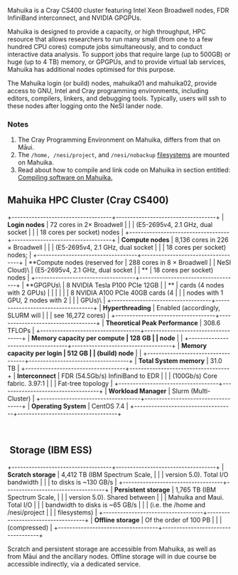 Mahuika is a Cray CS400 cluster featuring Intel Xeon Broadwell nodes,
FDR InfiniBand interconnect, and NVIDIA GPGPUs.

Mahuika is designed to provide a capacity, or high throughput, HPC
resource that allows researchers to run many small (from one to a few
hundred CPU cores) compute jobs simultaneously, and to conduct
interactive data analysis. To support jobs that require large (up to
500GB) or huge (up to 4 TB) memory, or GPGPUs, and to provide virtual
lab services, Mahuika has additional nodes optimised for this purpose.

The Mahuika login (or build) nodes, mahuika01 and mahuika02, provide
access to GNU, Intel and Cray programming environments, including
editors, compilers, linkers, and debugging tools. Typically, users will
ssh to these nodes after logging onto the NeSI lander node.

### Notes

1.  The Cray Programming Environment on Mahuika, differs from that on
    Māui.
2.  The `/home, /nesi/project`, and `/nesi/nobackup`
    [filesystems](https://support.nesi.org.nz/hc/en-gb/articles/360000177256)
    are mounted on Mahuika.
3.  Read about how to compile and link code on Mahuika in section
    entitled: [Compiling software on
    Mahuika.](https://support.nesi.org.nz/hc/en-gb/articles/360000329015)

Mahuika HPC Cluster (Cray CS400)
--------------------------------

+-----------------------------------+-----------------------------------+
| **Login nodes**                   | 72 cores in 2× Broadwell          |
|                                   | (E5-2695v4, 2.1 GHz, dual socket  |
|                                   | 18 cores per socket) nodes        |
+-----------------------------------+-----------------------------------+
| **Compute nodes**                 | 8,136 cores in 226 × Broadwell    |
|                                   | (E5-2695v4, 2.1 GHz, dual socket  |
|                                   | 18 cores per socket) nodes;       |
+-----------------------------------+-----------------------------------+
| **Compute nodes (reserved for     | 288 cores in 8 × Broadwell        |
| NeSI Cloud)\                      | (E5-2695v4, 2.1 GHz, dual socket  |
| **                                | 18 cores per socket) nodes        |
+-----------------------------------+-----------------------------------+
| **GPGPUs\                         | 8 NVIDIA Tesla P100 PCIe 12GB     |
| **                                | cards (4 nodes with 2 GPUs)       |
|                                   |                                   |
|                                   | 8 NVIDIA A100 PCIe 40GB cards (4  |
|                                   | nodes with 1 GPU, 2 nodes with 2  |
|                                   | GPUs)\                            |
+-----------------------------------+-----------------------------------+
| **Hyperthreading**                | Enabled (accordingly, SLURM will  |
|                                   | see 16,272 cores)                 |
+-----------------------------------+-----------------------------------+
| **Theoretical Peak Performance**  | 308.6 TFLOPs                      |
+-----------------------------------+-----------------------------------+
| **Memory capacity per compute     | 128 GB                            |
| node**                            |                                   |
+-----------------------------------+-----------------------------------+
| **Memory capacity per login       | 512 GB                            |
| (build) node**                    |                                   |
+-----------------------------------+-----------------------------------+
| **Total System memory**           | 31.0 TB                           |
+-----------------------------------+-----------------------------------+
| **Interconnect**                  | FDR (54.5Gb/s) InfiniBand to EDR  |
|                                   | (100Gb/s) Core fabric. 3.97:1     |
|                                   | Fat-tree topology                 |
+-----------------------------------+-----------------------------------+
| **Workload Manager**              | Slurm (Multi-Cluster)             |
+-----------------------------------+-----------------------------------+
| **Operating System**              | CentOS 7.4                        |
+-----------------------------------+-----------------------------------+

 

 Storage (IBM ESS)
------------------

+-----------------------------------+-----------------------------------+
| **Scratch storage**               | 4,412 TB (IBM Spectrum Scale,     |
|                                   | version 5.0). Total I/O bandwidth |
|                                   | to disks is \~130 GB/s            |
+-----------------------------------+-----------------------------------+
| **Persistent storage**            | 1,765 TB (IBM Spectrum Scale,     |
|                                   | version 5.0). Shared between      |
|                                   | Mahuika and Maui. Total I/O       |
|                                   | bandwidth to disks is \~65 GB/s   |
|                                   | (i.e. the /home and /nesi/project |
|                                   | filesystems)                      |
+-----------------------------------+-----------------------------------+
| **Offline storage**               | Of the order of 100 PB            |
|                                   | (compressed)                      |
+-----------------------------------+-----------------------------------+

Scratch and persistent storage are accessible from Mahuika, as well as
from Māui and the ancillary nodes. Offline storage will in due course be
accessible indirectly, via a dedicated service.

 

 
